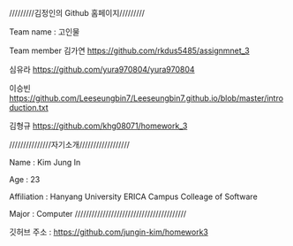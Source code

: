 /////////김정인의 Github 홈페이지/////////

Team name : 고인물

Team member
김가연 
https://github.com/rkdus5485/assignmnet_3

심유라
https://github.com/yura970804/yura970804

이승빈
https://github.com/Leeseungbin7/Leeseungbin7.github.io/blob/master/introduction.txt

김형규
https://github.com/khg08071/homework_3

///////////////자기소개//////////////////

Name : Kim Jung In

Age : 23

Affiliation : Hanyang University ERICA Campus Colleage of Software

Major : Computer
////////////////////////////////////////

깃허브 주소  : https://github.com/jungin-kim/homework3


